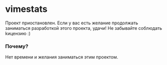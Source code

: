 # vimestats

Проект приостановлен. Если у вас есть желание продолжать заниматься разработкой этого проекта, удачи! Не забывайте соблюдать kицензию :)

### Почему?

Нет времени и желания заниматься этим проектом.
